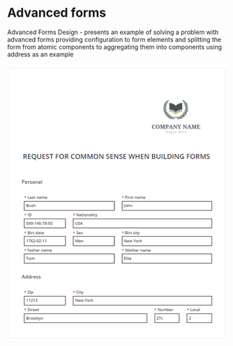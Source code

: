 # Advanced forms

Advanced Forms Design - presents an example of solving a problem 
with advanced forms providing configuration to form elements and 
splitting the form from atomic components to aggregating them 
into components using address as an example

![alt text](https://raw.githubusercontent.com/CrisBogucki/cb-advanced-forms/master/assets/img1.png)
